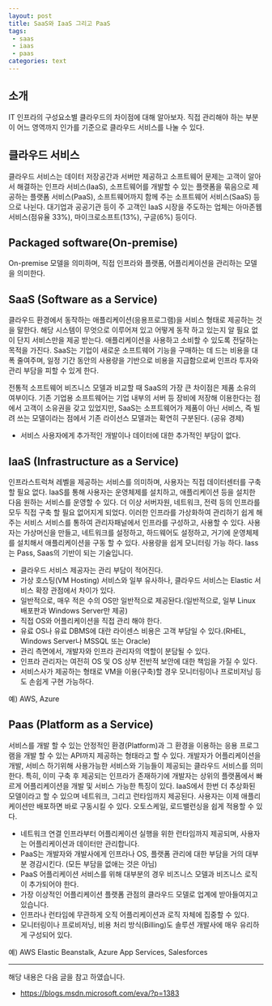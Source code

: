 ```yaml
---
layout: post
title: SaaS와 IaaS 그리고 PaaS
tags:
 - saas
 - iaas
 - paas
categories: text
---
```


## 소개
IT 인프라의 구성요소별 클라우드의 차이점에 대해 알아보자. 직접 관리해야 하는 부분이 어느 영역까지 인가를 기준으로 클라우드 서비스를 나눌 수 있다. 

## 클라우드 서비스
클라우드 서비스는 데이터 저장공간과 서버만 제공하고 소프트웨어 문제는 고객이 알아서 해결하는 인프라 서비스(IaaS), 소프트웨어를 개발할 수 있는 플랫폼을 묶음으로 제공하는 플랫폼 서비스(PaaS), 소프트웨어까지 함께 주는 소프트웨어 서비스(SaaS) 등으로 나뉜다. 대기업과 공공기관 등이 주 고객인 IaaS 시장을 주도하는 업체는 아마존웹서비스(점유율 33%), 마이크로소프트(13%), 구글(6%) 등이다.




## Packaged software(On-premise)
On-premise 모델을 의미하며, 직접 인프라와 플랫폼, 어플리케이션을 관리하는 모델을 의미한다.

## SaaS (Software as a Service)
클라우드 환경에서 동작하는 애플리케이션(응용프로그램)을 서비스 형태로 제공하는 것을 말한다. 해당 시스템이 무엇으로 이루어져 있고 어떻게 동작 하고 있는지 알 필요 없이 단지 서비스만을 제공 받는다. 애플리케이션을 사용하고 소비할 수 있도록 전달하는 목적을 가진다. SaaS는 기업이 새로운 소프트웨어 기능을 구매하는 데 드는 비용을 대폭 줄여주며, 일정 기간 동안의 사용량을 기반으로 비용을 지급함으로써 인프라 투자와 관리 부담을 피할 수 있게 한다.

전통적 소프트웨어 비즈니스 모델과 비교할 때 SaaS의 가장 큰 차이점은 제품 소유의 여부이다. 기존 기업용 소프트웨어는 기업 내부의 서버 등 장비에 저장해 이용한다는 점에서 고객이 소유권을 갖고 있었지만, SaaS는 소프트웨어가 제품이 아닌 서비스, 즉 빌려 쓰는 모델이라는 점에서 기존 라이선스 모델과는 확연히 구분된다. (공유 경제)


- 서비스 사용자에게 추가적인 개발이나 데이터에 대한 추가적인 부담이 없다.

## IaaS (Infrastructure as a Service)
인프라스트럭쳐 레벨을 제공하는 서비스를 의미하며, 사용자는 직접 데이터센터를 구축할 필요 없다. IaaS를 통해 사용자는 운영체제를 설치하고, 애플리케이션 등을 설치한 다음 원하는 서비스를 운영할 수 있다. 더 이상 서버자원, 네트워크, 전력 등의 인프라를 모두 직접 구축 할 필요 없어지게 되었다. 이러한 인프라를 가상화하여 관리하기 쉽게 해주는 서비스 서비스를 통하여 관리자패널에서 인프라를 구성하고, 사용할 수 있다. 사용자는 가상머신을 만들고, 네트워크를 설정하고, 하드웨어도 설정하고, 거기에 운영체제를 설치해서 애플리케이션을 구동 할 수 있다. 사용량을 쉽게 모니터링 가능 하다. Iass는 Pass, Saas의 기반이 되는 기술입니다.


- 클라우드 서비스 제공자는 관리 부담이 적어진다.
- 가상 호스팅(VM Hosting) 서비스와 일부 유사하나, 클라우드 서비스는 Elastic 서비스 확장 관점에서 차이가 있다.
- 일반적으로, 매우 적은 수의 OS만 일반적으로 제공돤다.(일반적으로, 일부 Linux 배포판과 Windows Server만 제공)
- 직접 OS와 어플리케이션을 직접 관리 해야 한다.
- 유료 OS나 유료 DBMS에 대란 라이센스 비용은 고객 부담일 수 있다.(RHEL, Windows Server나 MSSQL 또는 Oracle)
- 관리 측면에서, 개발자와 인프라 관리자의 역할이 분담될 수 있다.
- 인프라 관리자는 여전히 OS 및 OS 상부 전반적 보안에 대한 책임을 가질 수 있다.
- 서비스사가 제공하는 형태로 VM을 이용(구축)할 경우 모니터링이나 프로비저닝 등도 손쉽게 구현 가능하다.


예) AWS, Azure

## Paas (Platform as a Service)
서비스를 개발 할 수 있는 안정적인 환경(Platform)과 그 환경을 이용하는 응용 프로그램을 개발 할 수 있는 API까지 제공하는 형태라고 할 수 있다. 개발자가 어플리케이션을 개발, 서비스 하기위해 사용가능한 서비스와 기능들이 제공되는 클라우드 서비스를 의미한다. 특히, 이미 구축 후 제공되는 인프라가 존재하기에 개발자는 상위의 플랫폼에서 빠르게 어플리케이션을 개발 및 서비스 가능한 특징이 있다. IaaS에서 한번 더 추상화된 모델이라고 할 수 있으며 네트워크, 그리고 런타임까지 제공된다. 사용자는 이제 애플리케이션만 배포하면 바로 구동시킬 수 있다. 오토스케일, 로드밸런싱을 쉽게 적용할 수 있다. 

- 네트워크 연결 인프라부터 어플리케이션 실행을 위한 런타임까지 제공되며, 사용자는 어플리케이션과 데이터만 관리합니다.
- PaaS는 개발자와 개발사에게 인프라나 OS, 플랫폼 관리에 대한 부담을 거의 대부분 경감시킨다. (모든 부담을 없애는 것은 아님)
- PaaS 어플리케이션 서비스를 위해 대부분의 경우 비즈니스 모델과 비즈니스 로직이 추가되어야 한다.
- 가장 이상적인 어플리케이션 플랫폼 관점의 클라우드 모델로 업계에 받아들여지고 있습니다.
- 인프라나 런타임에 무관하게 오직 어플리케이션과 로직 자체에 집중할 수 있다.
- 모니터링이나 프로비저닝, 비용 처리 방식(Billing)도 솔루션 개발사에 매우 유리하게 구성되어 있다. 

예) AWS Elastic Beanstalk, Azure App Services, Salesforces 

----
해당 내용은 다음 글을 참고 하였습니다.
- https://blogs.msdn.microsoft.com/eva/?p=1383
